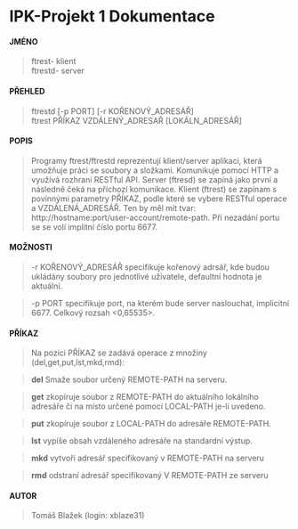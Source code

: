 ﻿# IPK-Projekt 1 Dokumentace

#### JMÉNO  
> ftrest- klient  
> ftrestd- server

#### PŘEHLED
>ftrestd	[-p PORT] [-r KOŘENOVÝ_ADRESÁŘ]  
>ftrest		PŘÍKAZ VZDÁLENÝ_ADRESAŘ [LOKÁLN_ADRESÁŘ]

#### POPIS
>Programy ftrest/ftrestd reprezentují klient/server aplikaci, která umožňuje práci se soubory a složkami. Komunikuje pomocí HTTP a využívá rozhraní RESTful API. Server (ftresd) se zapíná jako první a následně čeká na příchozí komunikace. Klient (ftrest) se zapínam s povínnými parametry PŘÍKAZ, podle které se vybere RESTful operace a VZDÁLENÁ_ADRESÁŘ. Ten by měl mít tvar: http://hostname:port/user-account/remote-path. Při nezadání portu se se volí implitní číslo portu 6677. 

#### MOŽNOSTI
>-r KOŘENOVÝ_ADRESÁŘ specifikuje kořenový adrsář, kde budou ukládány soubory pro jednotlivé uživatele, defaultní hodnota je aktuální.

>-p PORT specifikuje port, na kterém bude server naslouchat, implicitní 6677. Celkový rozsah <0,65535>.


#### PŘÍKAZ
>Na pozici PŘÍKAZ se zadává operace z množiny (del,get,put,lst,mkd,rmd):
	
>**del** Smaže soubor určený REMOTE-PATH na serveru.

>**get** zkopíruje soubor z REMOTE-PATH do aktuálního lokálního adresáře či na místo určené pomocí LOCAL-PATH je-li uvedeno.

>**put** zkopíruje soubor z LOCAL-PATH do adresáře REMOTE-PATH.

>**lst**  vypíše obsah vzdáleného adresáře na standardní výstup.

>**mkd** vytvoří adresář specifikovaný v REMOTE-PATH na serveru

>**rmd** odstraní adresář specifikovaný V REMOTE-PATH ze serveru


#### AUTOR
>Tomáš Blažek (login: xblaze31)
